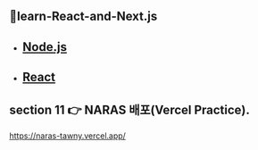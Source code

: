 ## 📌learn-React-and-Next.js


- ## [Node.js](https://velog.io/@yeong6415/Node.js%EB%9E%80)
- ## [React](https://velog.io/@yeong6415/React-Virtual-DOM)


## section 11 👉 NARAS 배포(Vercel Practice).
https://naras-tawny.vercel.app/
